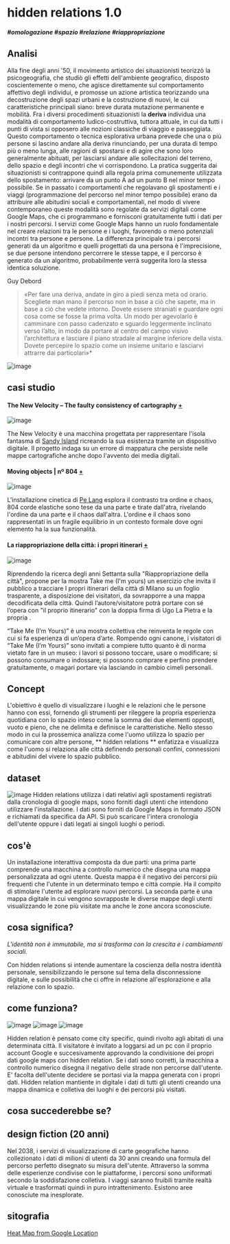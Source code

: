 # hidden relations 1.0

##### #omologazione #spazio #relazione #riappropriazione


## Analisi


Alla fine degli anni '50, il movimento artistico dei situazionisti teorizzò la
 psicogeografia, che studiò gli effetti dell'ambiente geografico, disposto
 coscientemente o meno, che agisce direttamente sul comportamento affettivo
degli individui, e promosse un azione artistica teorizzando una decostruzione degli
spazi urbani e la costruzione di nuovi, le cui caratteristiche principali siano:
breve durata mutazione permanente e mobilità.
Fra i diversi procedimenti situazionisti la **deriva** individua una modalità di comportamento
ludico-costruttiva, tuttora attuale, in cui da tutti i punti di vista si opposero alle nozioni
classiche di viaggio e passeggiata.
Questo comportamento o tecnica esplorativa urbana prevede che una o più persone
si lascino andare alla deriva rinunciando, per una durata di tempo più o meno lunga, alle ragioni
di spostarsi e di agire che sono loro generalmente abituati, per lasciarsi andare
alle sollecitazioni del terreno, dello spazio e degli incontri che vi corrispondono.
La pratica suggerita dai situazionisti si contrappone quindi alla regola prima comunemente
utilizzata dello spostamento: arrivare da un punto A ad un punto B nel minor tempo possibile.
Se in passato i comportamenti che regolavano gli spostamenti e i viaggi (programmazione
del percorso nel minor tempo possibile) erano da attribuire alle abitudini sociali
e comportamentali, nel modo di vivere contemporaneo queste modalità sono regolate
da servizi digitali come Google Maps, che ci programmano e fornisconi gratuitamente tutti
i dati per i nostri percorsi.
I servizi come Google Maps hanno un ruolo fondamentale nel creare relazioni tra
le persone e i luoghi, favorendo o meno potenziali incontri tra persone e persone.
La differenza principale tra i percorsi generati da un algoritmo e quelli progettati da una
persona è l'imprecisione, se due persone intendono percorrere le stesse tappe,
e il percorso è generato da un algoritmo, probabilmente verrà suggerita loro la stessa
identica soluzione.


Guy Debord
> «Per fare una deriva, andate in giro a piedi senza meta od orario. Scegliete man mano il percorso non in
base a ciò che sapete, ma in base a ciò che vedete intorno. Dovete essere straniati e guardare ogni
cosa come se fosse la prima volta. Un modo per agevolarlo è camminare con passo cadenzato e
sguardo leggermente inclinato verso l’alto, in modo da portare al centro del campo visivo l’architettura e
lasciare il piano stradale al margine inferiore della vista. Dovete percepire lo spazio come un insieme
unitario e lasciarvi attrarre dai particolari»* <br>


![image](https://github.com/frmurgia/Img/blob/master/la%20citta%20nuda.jpg)


## casi studio
#### The New Velocity – The faulty consistency of cartography [+](http://www.creativeapplications.net/openframeworks/the-new-velocity-the-faulty-consistency-of-cartography/)

![image](https://github.com/frmurgia/Img/blob/master/2.png)

The New Velocity è una macchina progettata per rappresentare l'isola fantasma di [Sandy Island](https://en.wikipedia.org/wiki/Sandy_Island,_New_Caledonia)
ricreando la sua esistenza tramite un dispositivo digitale.
Il progetto indaga su un errore di mappatura che persiste nelle mappe
cartografiche anche dopo l'avvento dei media digitali.


#### Moving objects | nº 804 [+](http://www.creativeapplications.net/objects/moving-objects-no-804-by-pe-lang/)

![image](https://github.com/frmurgia/Img/blob/master/1.png)


L'installazione cinetica di [Pe Lang](http://pelang.ch/works.html) esplora il contrasto tra ordine e chaos, 804 corde elastiche
sono tese da una parte e tirate dall'atra, rivelando l'ordine da una parte e il chaos
dall'altra. L'ordine e il chaos sono rappresentati in un fragile equilibrio in un
contesto formale dove ogni elemento ha la sua funzionalità.

#### La riappropriazione della città: i propri itinerari [+](http://www.hangarbicocca.org/mostra/take-me-im-yours/)

![image](https://github.com/frmurgia/Img/blob/master/ugo.jpg)

Riprendendo la ricerca degli anni Settanta sulla "Riappropriazione della città",
 propone per la mostra Take me (I'm yours) un esercizio che invita il pubblico a tracciare
  I propri itinerari della città di Milano su un foglio trasparente, a disposizione
  dei visitatori, da sovrapporre a una mappa decodificata della città.
Quindi l’autore/visitatore potrà portare con sé l’opera con "il proprio itinerario"
con la doppia firma di Ugo La Pietra e la propria .

“Take Me (I’m Yours)” è una mostra collettiva che reinventa le regole con cui si fa esperienza di un’opera d’arte. Rompendo ogni canone, i visitatori di “Take Me (I’m Yours)” sono invitati a compiere tutto quanto è di norma vietato fare in un museo: i lavori si possono toccare, usare o modificare; si possono consumare o indossare; si possono comprare e perfino prendere gratuitamente, o magari portare via lasciando in cambio cimeli personali.

## Concept
L'obiettivo è quello di visualizzare i luoghi e le relazioni che le persone hanno
con essi, fornendo gli strumenti per rileggere la propria esperienza quotidiana
con lo spazio inteso come la somma dei due elementi opposti, vuoto e pieno, che ne
delimita e definisce le caratteristiche.
Nello stesso modo in cui la prossemica analizza come l'uomo utilizza lo spazio
per comunicare con altre persone, ** hidden relations ** enfatizza e visualizza
come l'uomo si relaziona alle città definendo personali confini, connessioni e
abitudini del vivere lo spazio pubblico.

## dataset

![image](https://github.com/frmurgia/Img/blob/master/google%20api.png)
Hidden relations utilizza i dati relativi agli spostamenti registrati dalla
cronologia di google maps, sono forniti dagli utenti che intendono utilizzare l'installazione.
I dati sono forniti da Google Maps in formato JSON e richiamati da specifica da API.
Si può scaricare l'intera cronologia dell'utente oppure i dati legati ai singoli
luoghi o periodi.


## cos'è

Un installazione interattiva composta da due parti:
 una prima parte comprende una macchina a controllo numerico
 che disegna una mappa personalizzata ad ogni utente. Questa mappa è il negativo
 dei percorsi più frequenti che l'utente in un determinato tempo e città compie.
 Ha il compito di stimolare l'utente ad esplorare nuovi percorsi.
 La seconda parte è una mappa digitale in cui vengono sovrapposte le diverse mappe
 degli utenti visualizzando le zone più visitate ma anche le zone ancora sconosciute.


## cosa significa?
*L'identità non è immutabile, ma si trasforma con la crescita e i cambiamenti sociali.*

Con hidden relations si intende aumentare la coscienza della nostra identità personale,
sensibilizzando le persone sul tema della disconnessione digitale, e sulle possibilità
che ci offre in relazione all'esplorazione e alla relazione con lo spazio.


## come funziona?

![image](https://github.com/frmurgia/Img/blob/master/1644e0db-4e7a-42bf-952e-78fd78810191.jpeg) ![image](https://github.com/frmurgia/Img/blob/master/176ff3fc-eced-4a94-98dd-53ae00a6d0cb.jpeg) ![image](https://github.com/frmurgia/Img/blob/master/bb1365c2-3e4a-4266-95ce-1520cfb9119a.jpeg)


Hidden relation è pensato come city specific, quindi rivolto agli abitati di una
determinata città.
Il visitatore è invitato a loggarsi ad un pc con il proprio account Google e succesivamente
approvando la condivisione dei propri dati google maps con hidden relation.
Se i dati sono corretti, la macchina a controllo numerico disegna il negativo delle
strade non percorse dall'utente.
E' facolta dell'utente decidere se portasi via la mappa generata con i propri dati.
Hidden relation mantiente in digitale i dati di tutti gli utenti creando una mappa dinamica
e colletiva dei luoghi e dei percorsi più visitati.



## cosa succederebbe se?


## design fiction (20 anni)
Nel 2038, i servizi di visualizzazione di carte geografiche hanno collezionato i dati
di milioni di utenti da 30 anni creando una formula del percorso perfetto disegnato
su misura dell'utente. Attraverso la somma delle esperienze condivise con le piattaforme,
i percorsi sono uniformati secondo la soddisfazione colletiva.
I viaggi saranno fruibili tramite realtà virtuale e trasformati quindi in puro
intrattenimento. Esistono aree conosciute ma inesplorate.


## sitografia
[Heat Map from Google Location ](https://towardsdatascience.com/create-a-heat-map-from-your-google-location-history-in-3-easy-steps-e66c93925914)

